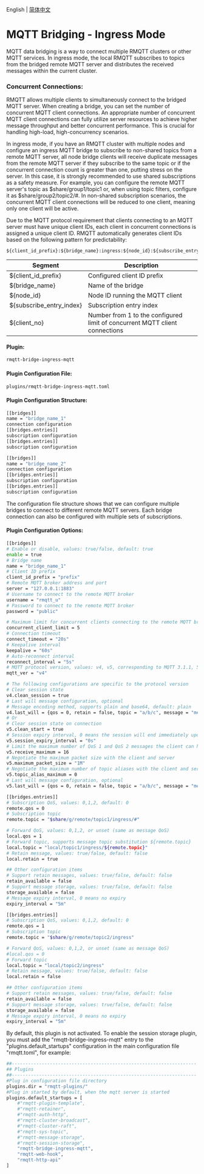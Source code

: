 English | [简体中文](../zh_CN/bridge-ingress-mqtt.md)

# MQTT Bridging - Ingress Mode

MQTT data bridging is a way to connect multiple RMQTT clusters or other MQTT services. In ingress mode, 
the local RMQTT subscribes to topics from the bridged remote MQTT server and distributes the received 
messages within the current cluster.


### Concurrent Connections:

RMQTT allows multiple clients to simultaneously connect to the bridged MQTT server. When creating a bridge, 
you can set the number of concurrent MQTT client connections. An appropriate number of concurrent MQTT client 
connections can fully utilize server resources to achieve higher message throughput and better concurrent 
performance. This is crucial for handling high-load, high-concurrency scenarios.

In ingress mode, if you have an RMQTT cluster with multiple nodes and configure an ingress MQTT bridge to 
subscribe to non-shared topics from a remote MQTT server, all node bridge clients will receive duplicate 
messages from the remote MQTT server if they subscribe to the same topic or if the concurrent connection 
count is greater than one, putting stress on the server. In this case, it is strongly recommended to use 
shared subscriptions as a safety measure. For example, you can configure the remote MQTT server's topic 
as $share/group1/topic1 or, when using topic filters, configure it as $share/group2/topic2/#. In non-shared 
subscription scenarios, the concurrent MQTT client connections will be reduced to one client, meaning only 
one client will be active.

Due to the MQTT protocol requirement that clients connecting to an MQTT server must have unique client IDs, 
each client in concurrent connections is assigned a unique client ID. RMQTT automatically generates client 
IDs based on the following pattern for predictability:
```
${client_id_prefix}:${bridge_name}:ingress:${node_id}:${subscribe_entry_index}:${client_no}
```

| Segment | Description                         |
| ---- |----------------------------|
| ${client_id_prefix} | Configured client ID prefix               |
| ${bridge_name} | Name of the bridge                      |
| ${node_id}  | Node ID running the MQTT client          |
| ${subscribe_entry_index} | Subscription entry index                      |
| ${client_no} | Number from 1 to the configured limit of concurrent MQTT client connections |



#### Plugin:

```bash
rmqtt-bridge-ingress-mqtt
```

#### Plugin Configuration File:

```bash
plugins/rmqtt-bridge-ingress-mqtt.toml
```

#### Plugin Configuration Structure:
```bash
[[bridges]]
name = "bridge_name_1"
connection configuration
[[bridges.entries]]
subscription configuration
[[bridges.entries]]
subscription configuration

[[bridges]]
name = "bridge_name_2"
connection configuration
[[bridges.entries]]
subscription configuration
[[bridges.entries]]
subscription configuration
```
The configuration file structure shows that we can configure multiple bridges to connect to different remote MQTT servers. 
Each bridge connection can also be configured with multiple sets of subscriptions.

#### Plugin Configuration Options:
```bash
[[bridges]]
# Enable or disable, values: true/false, default: true
enable = true
# Bridge name
name = "bridge_name_1"
# Client ID prefix
client_id_prefix = "prefix"
# Remote MQTT broker address and port
server = "127.0.0.1:1883"
# Username to connect to the remote MQTT broker
username = "rmqtt_u"
# Password to connect to the remote MQTT broker
password = "public"

# Maximum limit for concurrent clients connecting to the remote MQTT broker (with the same subscription), shared subscription is recommended
concurrent_client_limit = 5
# Connection timeout
connect_timeout = "20s"
# Keepalive interval
keepalive = "60s"
# Auto-reconnect interval
reconnect_interval = "5s"
# MQTT protocol version, values: v4, v5, corresponding to MQTT 3.1.1, 5.0
mqtt_ver = "v4"

# The following configurations are specific to the protocol version
# Clear session state
v4.clean_session = true
# Last will message configuration, optional
# Message encoding method, supports plain and base64, default: plain
v4.last_will = {qos = 0, retain = false, topic = "a/b/c", message = "message content", encoding = "plain"}
# Or
# Clear session state on connection
v5.clean_start = true
# Session expiry interval, 0 means the session will end immediately upon network disconnection
v5.session_expiry_interval = "0s"
# Limit the maximum number of QoS 1 and QoS 2 messages the client can handle simultaneously
v5.receive_maximum = 16
# Negotiate the maximum packet size with the client and server
v5.maximum_packet_size = "1M"
# Negotiate the maximum number of topic aliases with the client and server
v5.topic_alias_maximum = 0
# Last will message configuration, optional
v5.last_will = {qos = 0, retain = false, topic = "a/b/c", message = "message content", encoding = "plain"}

[[bridges.entries]]
# Subscription QoS, values: 0,1,2, default: 0
remote.qos = 0
# Subscription topic
remote.topic = "$share/g/remote/topic1/ingress/#"

# Forward QoS, values: 0,1,2, or unset (same as message QoS)
local.qos = 1
# Forward topic, supports message topic substitution ${remote.topic}
local.topic = "local/topic1/ingress/${remote.topic}"
# Retain message, values: true/false, default: false
local.retain = true

## Other configuration items
# Support retain messages, values: true/false, default: false
retain_available = false
# Support message storage, values: true/false, default: false
storage_available = false
# Message expiry interval, 0 means no expiry
expiry_interval = "5m"

[[bridges.entries]]
# Subscription QoS, values: 0,1,2, default: 0
remote.qos = 1
# Subscription topic
remote.topic = "$share/g/remote/topic2/ingress"

# Forward QoS, values: 0,1,2, or unset (same as message QoS)
#local.qos = 0
# Forward topic
local.topic = "local/topic2/ingress"
# Retain message, values: true/false, default: false
local.retain = false

## Other configuration items
# Support retain messages, values: true/false, default: false
retain_available = false
# Support message storage, values: true/false, default: false
storage_available = false
# Message expiry interval, 0 means no expiry
expiry_interval = "5m"

```

By default, this plugin is not activated. To enable the session storage plugin, you must add the "rmqtt-bridge-ingress-mqtt"
entry to the "plugins.default_startups" configuration in the main configuration file "rmqtt.toml", for example:

```bash
##--------------------------------------------------------------------
## Plugins
##--------------------------------------------------------------------
#Plug in configuration file directory
plugins.dir = "rmqtt-plugins/"
#Plug in started by default, when the mqtt server is started
plugins.default_startups = [
    #"rmqtt-plugin-template",
    #"rmqtt-retainer",
    #"rmqtt-auth-http",
    #"rmqtt-cluster-broadcast",
    #"rmqtt-cluster-raft",
    #"rmqtt-sys-topic",
    #"rmqtt-message-storage",
    #"rmqtt-session-storage",
    "rmqtt-bridge-ingress-mqtt",
    "rmqtt-web-hook",
    "rmqtt-http-api"
]
```